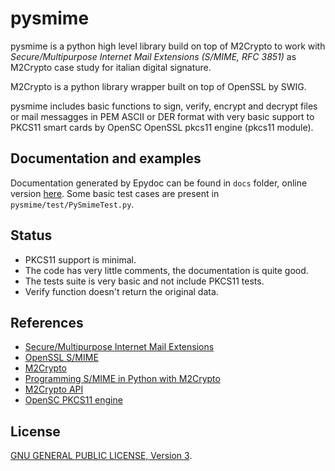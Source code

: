 # pysmime

pysmime is a python high level library build on top of M2Crypto to work with
*Secure/Multipurpose Internet Mail Extensions (S/MIME, RFC 3851)* as M2Crypto
case study for italian digital signature.

M2Crypto is a python library wrapper built on top of OpenSSL by SWIG.

pysmime includes basic functions to sign, verify, encrypt and decrypt
files or mail messagges in PEM ASCII or DER format with very basic support to
PKCS11 smart cards by OpenSC OpenSSL pkcs11 engine (pkcs11 module).

## Documentation and examples
Documentation generated by Epydoc can be found in `docs` folder, online version
[here](http://packages.python.org/pysmime).
Some basic test cases are present in `pysmime/test/PySmimeTest.py`.


## Status
* PKCS11 support is minimal.
* The code has very little comments, the documentation is quite good.
* The tests suite is very basic and not include PKCS11 tests.
* Verify function doesn't return the original data.

## References
* [Secure/Multipurpose Internet Mail Extensions](https://www.ietf.org/rfc/rfc3851.txt)
* [OpenSSL S/MIME](https://www.openssl.org/docs/apps/smime.html)
* [M2Crypto](http://chandlerproject.org/bin/view/Projects/MeTooCrypto)
* [Programming S/MIME in Python with M2Crypto](http://svn.osafoundation.org/m2crypto/trunk/doc/howto.smime.html)
* [M2Crypto API](http://www.heikkitoivonen.net/m2crypto/api/)
* [OpenSC PKCS11 engine](https://www.opensc-project.org/opensc/wiki/engine_pkcs11)

## License
[GNU GENERAL PUBLIC LICENSE, Version 3](https://www.gnu.org/licenses/gpl.html).
